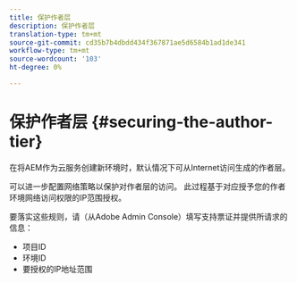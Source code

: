 ```yaml
---
title: 保护作者层
description: 保护作者层
translation-type: tm+mt
source-git-commit: cd35b7b4dbdd434f367871ae5d6584b1ad1de341
workflow-type: tm+mt
source-wordcount: '103'
ht-degree: 0%

---
```



# 保护作者层 {#securing-the-author-tier}

在将AEM作为云服务创建新环境时，默认情况下可从Internet访问生成的作者层。

可以进一步配置网络策略以保护对作者层的访问。 此过程基于对应授予您的作者环境网络访问权限的IP范围授权。

要落实这些规则，请（从Adobe Admin Console）填写支持票证并提供所请求的信息：
- 项目ID
- 环境ID
- 要授权的IP地址范围